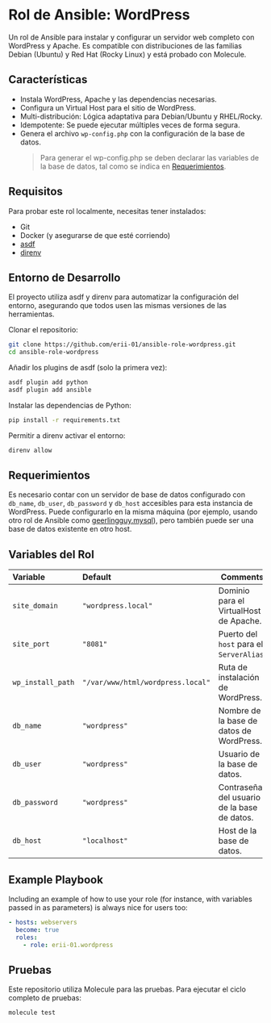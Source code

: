 # Rol de Ansible: WordPress

Un rol de Ansible para instalar y configurar un servidor web completo con WordPress y Apache. Es compatible con distribuciones de las familias Debian (Ubuntu) y Red Hat (Rocky Linux) y está probado con Molecule.

## Características

- Instala WordPress, Apache y las dependencias necesarias.
- Configura un Virtual Host para el sitio de WordPress.
- Multi-distribución: Lógica adaptativa para Debian/Ubuntu y RHEL/Rocky.
- Idempotente: Se puede ejecutar múltiples veces de forma segura.
- Genera el archivo `wp-config.php` con la configuración de la base de datos.
  > Para generar el wp-config.php se deben declarar las variables de la base de datos, tal como se indica en [Requerimientos](#requerimientos).

## Requisitos

Para probar este rol localmente, necesitas tener instalados:

- Git
- Docker (y asegurarse de que esté corriendo)
- [asdf](https://asdf-vm.com/)
- [direnv](https://direnv.net/)

## Entorno de Desarrollo

El proyecto utiliza asdf y direnv para automatizar la configuración del entorno, asegurando que todos usen las mismas versiones de las herramientas.

Clonar el repositorio:

```bash
git clone https://github.com/erii-01/ansible-role-wordpress.git
cd ansible-role-wordpress
```

Añadir los plugins de asdf (solo la primera vez):

```bash
asdf plugin add python
asdf plugin add ansible
```

Instalar las dependencias de Python:

```bash
pip install -r requirements.txt
```

Permitir a direnv activar el entorno:

```bash
direnv allow
```

## Requerimientos

Es necesario contar con un servidor de base de datos configurado con `db_name`, `db_user`, `db_password` y `db_host` accesibles para esta instancia de WordPress. Puede configurarlo en la misma máquina (por ejemplo, usando otro rol de Ansible como [geerlingguy.mysql](https://galaxy.ansible.com/geerlingguy/mysql/)), pero también puede ser una base de datos existente en otro host.

## Variables del Rol

| Variable          | Default                           | Comments                                    |
| :---------------- | :-------------------------------- | ------------------------------------------- |
| `site_domain`     | `"wordpress.local"`               | Dominio para el VirtualHost de Apache.      |
| `site_port`       | `"8081"`                          | Puerto del `host` para el `ServerAlias`.    |
| `wp_install_path` | `"/var/www/html/wordpress.local"` | Ruta de instalación de WordPress.           |
| `db_name`         | `"wordpress"`                     | Nombre de la base de datos de WordPress.    |
| `db_user`         | `"wordpress"`                     | Usuario de la base de datos.                |
| `db_password`     | `"wordpress"`                     | Contraseña del usuario de la base de datos. |
| `db_host`         | `"localhost"`                     | Host de la base de datos.                   |

## Example Playbook

Including an example of how to use your role (for instance, with variables passed in as parameters) is always nice for users too:

```yaml
- hosts: webservers
  become: true
  roles:
    - role: erii-01.wordpress
```

## Pruebas

Este repositorio utiliza Molecule para las pruebas. Para ejecutar el ciclo completo de pruebas:

```bash
molecule test
```

